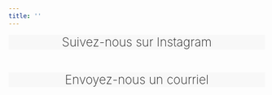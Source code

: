 ```yaml
---
title: ''
---
```


<div class="container">
	<div style="background-color: #f8f8f8;" class="bg-white text-center mx-2 px-4 py-10 flex flex-row justify-center items-center duration-300 transform h-full hover:-translate-y-1 hover:shadow-lg"> <a style="text-decoration:none; font-weight:200" href="https://www.instagram.com/montreal.cup/?hl=en"><p style="text-align: center">
<font size="+2"> Suivez-nous sur Instagram </font> </p>
    </a> 
</div>

</br> 

<div class="container">
	<div style="background-color: #f8f8f8;" class="bg-white text-center mx-2 px-4 py-10 flex flex-row justify-center items-center duration-300 transform h-full hover:-translate-y-1 hover:shadow-lg"> <a style="text-decoration:none; font-weight:200" href="mailto:montrealcup@gmail.com"><p style="text-align: center">
<font size="+2"> Envoyez-nous un courriel </font> </p>
    </a> 
</div>
